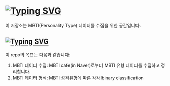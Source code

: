 
# [![Typing SVG](https://readme-typing-svg.demolab.com?font=Fira+Code&pause=1000&random=false&width=435&lines=+%5BUROP%5D+MBTI+Dataset+Crawling)](https://git.io/typing-svg)

이 저장소는 MBTI(Personality Type) 데이터를 수집을 위한 공간입니다.

## [![Typing SVG](https://readme-typing-svg.demolab.com?font=Fira+Code&pause=1000&color=1618F7&random=false&width=435&lines=Data+crawling+In+Short)](https://git.io/typing-svg)

이 repo의 목표는 다음과 같습니다:

1. MBTI 데이터 수집: MBTI cafe(in Naver)로부터 MBTI 유형 데이터를 수집하고 정리합니다. 
2. MBTI 데이터 형식: MBTI 성격유형에 따른 각각 binary classification


